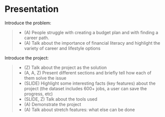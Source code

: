
# Presentation 
Introduce the problem: 
> * (A) People struggle with creating a budget plan and with finding a career path. 
> * (A) Talk about the importance of financial literacy and highlight the variety of career and lifestyle options

Introduce the project: 
> * (Z) Talk about the project as the solution
> * (A, A, Z) Present different sections and briefly tell how each of them solve the issue
> * (SLIDE) Highlight some interesting facts (key features) about the project (the dataset includes 600+ jobs, a user can save the progress, etc)
> * (SLIDE, Z) Talk about the tools used
> * (A) Demonstrate the project
> * (A) Talk about stretch features: what else can be done
